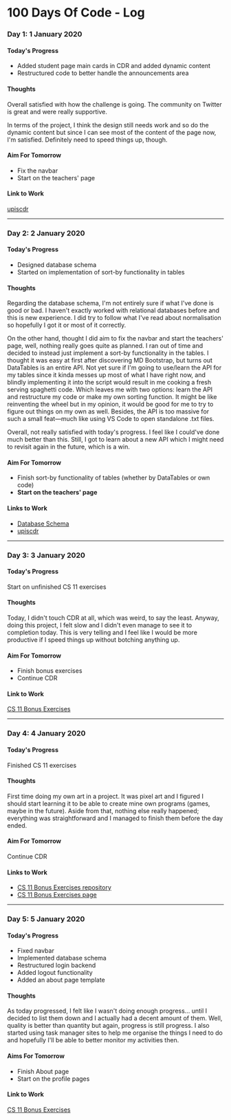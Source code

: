 # 100 Days Of Code - Log

### Day 1: 1 January 2020

#### Today's Progress
 - Added student page main cards in CDR and added dynamic content
 - Restructured code to better handle the announcements area

#### Thoughts
Overall satisfied with how the challenge is going. The community on Twitter is great and were really supportive.

In terms of the project, I think the design still needs work and so do the dynamic content but since I can see most of the content of the page now, I'm satisfied. Definitely need to speed things up, though.

#### Aim For Tomorrow
 - Fix the navbar
 - Start on the teachers' page

#### Link to Work
[upiscdr](https://github.com/Ulyzses/upiscdr)

---

### Day 2: 2 January 2020

#### Today's Progress
 - Designed database schema
 - Started on implementation of sort-by functionality in tables

#### Thoughts
Regarding the database schema, I'm not entirely sure if what I've done is good or bad. I haven't exactly worked with relational databases before and this is new experience. I did try to follow what I've read about normalisation so hopefully I got it or most of it correctly.

On the other hand, thought I did aim to fix the navbar and start the teachers' page, well, nothing really goes quite as planned. I ran out of time and decided to instead just implement a sort-by functionality in the tables. I thought it was easy at first after discovering MD Bootstrap, but turns out DataTables is an entire API. Not yet sure if I'm going to use/learn the API for my tables since it kinda messes up most of what I have right now, and blindly implementing it into the script would result in me cooking a fresh serving spaghetti code. Which leaves me with two options: learn the API and restructure my code or make my own sorting function. It might be like reinventing the wheel but in my opinion, it would be good for me to try to figure out things on my own as well. Besides, the API is too massive for such a small feat&mdash;much like using VS Code to open standalone .txt files.

Overall, not really satisfied with today's progress. I feel like I could've done much better than this. Still, I got to learn about a new API which I might need to revisit again in the future, which is a win.

#### Aim For Tomorrow
 - Finish sort-by functionality of tables (whether by DataTables or own code)
 - **Start on the teachers' page**

#### Links to Work
 - [Database Schema](https://dbdesigner.page.link/pVtMUNWkgFdxLuHFA)
 - [upiscdr](https://github.com/Ulyzses/upiscdr)

---

### Day 3: 3 January 2020

#### Today's Progress
Start on unfinished CS 11 exercises

#### Thoughts
Today, I didn't touch CDR at all, which was weird, to say the least. Anyway, doing this project, I felt slow and I didn't even manage to see it to completion today. This is very telling and I feel like I would be more productive if I speed things up without botching anything up.

#### Aim For Tomorrow
 - Finish bonus exercises
 - Continue CDR

#### Link to Work
[CS 11 Bonus Exercises](https://github.com/Ulyzses/CS11_Bonus)

---

### Day 4: 4 January 2020

#### Today's Progress
Finished CS 11 exercises

#### Thoughts
First time doing my own art in a project. It was pixel art and I figured I should start learning it to be able to create mine own programs (games, maybe in the future). Aside from that, nothing else really happened; everything was straightforward and I managed to finish them before the day ended.

#### Aim For Tomorrow
Continue CDR

#### Links to Work
 - [CS 11 Bonus Exercises repository](https://github.com/Ulyzses/CS11_Bonus)
 - [CS 11 Bonus Exercises page](https://ulyzses.github.io/CS11_Bonus/)

---

### Day 5: 5 January 2020

#### Today's Progress
 - Fixed navbar
 - Implemented database schema
 - Restructured login backend
 - Added logout functionality
 - Added an about page template

#### Thoughts
As today progressed, I felt like I wasn't doing enough progress... until I decided to list them down and I actually had a decent amount of them. Well, quality is better than quantity but again, progress is still progress. I also started using task manager sites to help me organise the things I need to do and hopefully I'll be able to better monitor my activities then.

#### Aims For Tomorrow
 - Finish About page
 - Start on the profile pages

#### Link to Work
[CS 11 Bonus Exercises](https://github.com/Ulyzses/CS11_Bonus)
